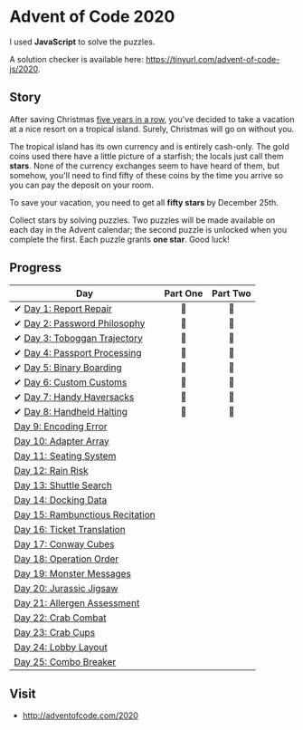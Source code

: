 # Advent of Code 2020

I used **JavaScript** to solve the puzzles.

A solution checker is available here: <https://tinyurl.com/advent-of-code-js/2020>.

## Story

After saving Christmas [five years in a row](https://adventofcode.com/events), you've decided to take a vacation at a nice resort on a tropical island. Surely, Christmas will go on without you.

The tropical island has its own currency and is entirely cash-only. The gold coins used there have a little picture of a starfish; the locals just call them **stars**. None of the currency exchanges seem to have heard of them, but somehow, you'll need to find fifty of these coins by the time you arrive so you can pay the deposit on your room.

To save your vacation, you need to get all **fifty stars** by December 25th.

Collect stars by solving puzzles. Two puzzles will be made available on each day in the Advent calendar; the second puzzle is unlocked when you complete the first. Each puzzle grants **one star**. Good luck!

## Progress

| Day  | Part One | Part Two |
|---|:---:|:---:|
| ✔ [Day 1: Report Repair](https://github.com/joanasesinando/advent-of-code/tree/master/2020/day1)| 🌟 | 🌟 |
| ✔ [Day 2: Password Philosophy](https://github.com/joanasesinando/advent-of-code/tree/master/2020/day2)| 🌟 | 🌟 |
| ✔ [Day 3: Toboggan Trajectory](https://github.com/joanasesinando/advent-of-code/tree/master/2020/day3)| 🌟 | 🌟 |
| ✔ [Day 4: Passport Processing](https://github.com/joanasesinando/advent-of-code/tree/master/2020/day4)| 🌟 | 🌟 |
| ✔ [Day 5: Binary Boarding](https://github.com/joanasesinando/advent-of-code/tree/master/2020/day5)| 🌟 | 🌟 |
| ✔ [Day 6: Custom Customs](https://github.com/joanasesinando/advent-of-code/tree/master/2020/day6)| 🌟 | 🌟 |
| ✔ [Day 7: Handy Haversacks](https://github.com/joanasesinando/advent-of-code/tree/master/2020/day7)| 🌟 | 🌟 |
| ✔ [Day 8: Handheld Halting](https://github.com/joanasesinando/advent-of-code/tree/master/2020/day8)| 🌟 | 🌟 |
| [Day 9: Encoding Error]()| | |
| [Day 10: Adapter Array]()| | |
| [Day 11: Seating System]()| | |
| [Day 12: Rain Risk]()| | |
| [Day 13: Shuttle Search]()| | |
| [Day 14: Docking Data]()| | |
| [Day 15: Rambunctious Recitation]()| | |
| [Day 16: Ticket Translation]()| | |
| [Day 17: Conway Cubes]()| | |
| [Day 18: Operation Order]()| | |
| [Day 19: Monster Messages]()| | |
| [Day 20: Jurassic Jigsaw]()| | |
| [Day 21: Allergen Assessment]()| | |
| [Day 22: Crab Combat]()| | |
| [Day 23: Crab Cups]()| | |
| [Day 24: Lobby Layout]()| | |
| [Day 25: Combo Breaker]()| | |

## Visit
- http://adventofcode.com/2020
